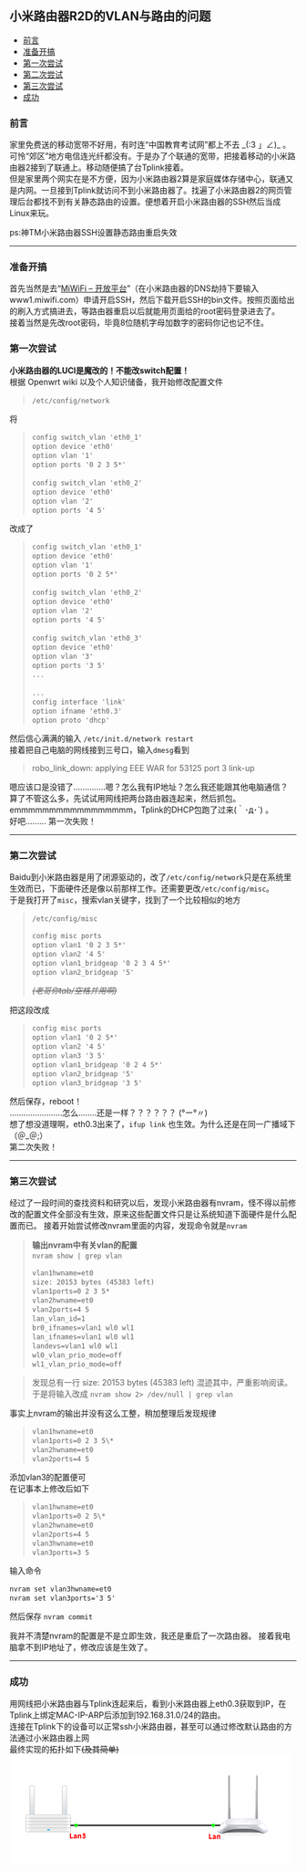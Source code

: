 ## 小米路由器R2D的VLAN与路由的问题 <!-- omit in toc --> 

- [前言](#前言)
- [准备开搞](#准备开搞)
- [第一次尝试](#第一次尝试)
- [第二次尝试](#第二次尝试)
- [第三次尝试](#第三次尝试)
- [成功](#成功)

### 前言
家里免费送的移动宽带不好用，有时连“中国教育考试网”都上不去 \_\(:3 」∠\)\_ 。可怜“郊区”地方电信连光纤都没有。于是办了个联通的宽带，把接着移动的小米路由器2接到了联通上。移动随便搞了台Tplink接着。  
但是家里两个网实在是不方便，因为小米路由器2算是家庭媒体存储中心，联通又是内网。一旦接到Tplink就访问不到小米路由器了。找遍了小米路由器2的网页管理后台都找不到有关静态路由的设置。便想着开启小米路由器的SSH然后当成Linux来玩。

ps:神TM小米路由器SSH设置静态路由重启失效
***
### 准备开搞
首先当然是去“[MiWiFi – 开放平台](http://www.miwifi.com/miwifi_open.html)”（在小米路由器的DNS劫持下要输入 www1.miwifi.com）申请开启SSH，然后下载开启SSH的bin文件。按照页面给出的刷入方式搞进去，等路由器重启以后就能用页面给的root密码登录进去了。  
接着当然是先改root密码，毕竟8位随机字母加数字的密码你记也记不住。
### 第一次尝试
**小米路由器的LUCI是魔改的！不能改switch配置！**  
根据 Openwrt wiki 以及个人知识储备，我开始修改配置文件
> `/etc/config/network`  

将  
> ``` config
> config switch_vlan 'eth0_1'  
> option device 'eth0'  
> option vlan '1'  
> option ports '0 2 3 5*'
> 
> config switch_vlan 'eth0_2'  
> option device 'eth0'  
> option vlan '2'  
> option ports '4 5'  
> ```
改成了  
> ```
> config switch_vlan 'eth0_1'  
> option device 'eth0'  
> option vlan '1'  
> option ports '0 2 5*'
> 
> config switch_vlan 'eth0_2'  
> option device 'eth0'  
> option vlan '2'  
> option ports '4 5'  
> 
> config switch_vlan 'eth0_3'  
> option device 'eth0'  
> option vlan '3'  
> option ports '3 5'  
> ...
> 
> ...  
> config interface 'link'  
> option ifname 'eth0.3'  
> option proto 'dhcp'  
> ```
然后信心满满的输入 `/etc/init.d/network restart`  
接着把自己电脑的网线接到三号口，输入`dmesg`看到
> robo_link_down: applying EEE WAR for 53125 port 3 link-up

嗯应该口是没错了..............嗯？怎么我有IP地址？怎么我还能跟其他电脑通信？  
算了不管这么多，先试试用网线把两台路由器连起来，然后抓包。  
emmmmmmmmmmmmmmmmm，Tplink的DHCP包跑了过来(｀･д･´) 。  
好吧......... 第一次失败！  
***
### 第二次尝试
Baidu到小米路由器是用了闭源驱动的，改了`/etc/config/network`只是在系统里生效而已，下面硬件还是像以前那样工作。还需要更改`/etc/config/misc`。  
于是我打开了`misc`，搜索vlan关键字，找到了一个比较相似的地方
> `/etc/config/misc`  
> ```
> config misc ports  
> option vlan1 '0 2 3 5*'  
> option vlan2 '4 5'  
> option vlan1_bridgeap '0 2 3 4 5*'  
> option vlan2_bridgeap '5'  
> ```
> ~~_(老哥你tab/空格并用啊)_~~

把这段改成
> ```
> config misc ports  
> option vlan1 '0 2 5*'  
> option vlan2 '4 5'  
> option vlan3 '3 5'  
> option vlan1_bridgeap '0 2 4 5*'  
> option vlan2_bridgeap '5'  
> option vlan3_bridgeap '3 5'  
> ```
然后保存，reboot！  
.......................怎么........还是一样？？？？？？ (°ー°〃)  
想了想没道理啊，eth0.3出来了，`ifup link` 也生效。为什么还是在同一广播域下  
（＠\_＠;）  
第二次失败！
***
### 第三次尝试
经过了一段时间的查找资料和研究以后，发现小米路由器有nvram，怪不得以前修改的配置文件全部没有生效，原来这些配置文件只是让系统知道下面硬件是什么配置而已。
接着开始尝试修改nvram里面的内容，发现命令就是`nvram`
>  **输出nvram中有关vlan的配置**  
`nvram show | grep vlan`
> ```
> vlan1hwname=et0  
> size: 20153 bytes (45383 left)  
> vlan1ports=0 2 3 5*  
> vlan2hwname=et0  
> vlan2ports=4 5  
> lan_vlan_id=1  
> br0_ifnames=vlan1 wl0 wl1  
> lan_ifnames=vlan1 wl0 wl1   
> landevs=vlan1 wl0 wl1  
> wl0_vlan_prio_mode=off  
> wl1_vlan_prio_mode=off  
> ```

> 发现总有一行 size: 20153 bytes (45383 left) 混迹其中，严重影响阅读。  
于是将输入改成 `nvram show 2> /dev/null | grep vlan`

事实上nvram的输出并没有这么工整，稍加整理后发现规律
> ```
> vlan1hwname=et0  
> vlan1ports=0 2 3 5\*  
> vlan2hwname=et0  
> vlan2ports=4 5  
> ```
添加vlan3的配置便可  
在记事本上修改后如下
> ```
> vlan1hwname=et0  
> vlan1ports=0 2 5\*  
> vlan2hwname=et0  
> vlan2ports=4 5  
> vlan3hwname=et0  
> vlan3ports=3 5  
> ```
输入命令
```
nvram set vlan3hwname=et0
nvram set vlan3ports='3 5'
```
然后保存 `nvram commit`  

我并不清楚nvram的配置是不是立即生效，我还是重启了一次路由器。
接着我电脑拿不到IP地址了，修改应该是生效了。
***
### 成功
用网线把小米路由器与Tplink连起来后，看到小米路由器上eth0.3获取到IP，在Tplink上绑定MAC-IP-ARP后添加到192.168.31.0/24的路由。  
连接在Tplink下的设备可以正常ssh小米路由器，甚至可以通过修改默认路由的方法通过小米路由器上网  
最终实现的拓扑如下~~(及其简单)~~  
![MiRother-fin](../../assets/HomeNetwork/mirother/MiRother-fin.png)
